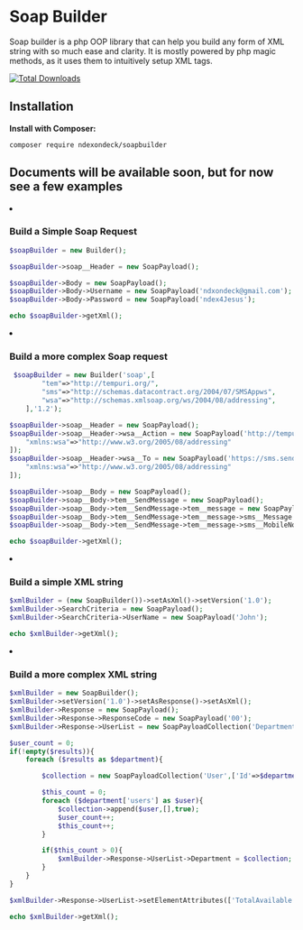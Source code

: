 # Soap Builder

Soap builder is a php OOP library that can help you build any form of XML string with so much ease and clarity. It is mostly powered by php magic methods, as it uses them to intuitively setup XML tags.

[![Total Downloads](https://poser.pugx.org/ndexondeck/soapbuilder/downloads.svg)](https://packagist.org/packages/ndexondeck/lauditor)


## Installation

**Install with Composer:**

```
composer require ndexondeck/soapbuilder
```

## Documents will be available soon, but for now see a few examples

<li><h3>Build a Simple Soap Request</h3></li>
   
```php
$soapBuilder = new Builder();

$soapBuilder->soap__Header = new SoapPayload();

$soapBuilder->Body = new SoapPayload();
$soapBuilder->Body->Username = new SoapPayload('ndxondeck@gmail.com');
$soapBuilder->Body->Password = new SoapPayload('ndex4Jesus');

echo $soapBuilder->getXml();
```


<li><h3>Build a more complex Soap request</h3></li>
   
```php
 $soapBuilder = new Builder('soap',[
        "tem"=>"http://tempuri.org/",
        "sms"=>"http://schemas.datacontract.org/2004/07/SMSAppws",
        "wsa"=>"http://schemas.xmlsoap.org/ws/2004/08/addressing",
    ],'1.2');

$soapBuilder->soap__Header = new SoapPayload();
$soapBuilder->soap__Header->wsa__Action = new SoapPayload('http://tempuri.org/IService/SendMessage',[
    "xmlns:wsa"=>"http://www.w3.org/2005/08/addressing"
]);
$soapBuilder->soap__Header->wsa__To = new SoapPayload('https://sms.sender.example/Service.svc',[
    "xmlns:wsa"=>"http://www.w3.org/2005/08/addressing"
]);

$soapBuilder->soap__Body = new SoapPayload();
$soapBuilder->soap__Body->tem__SendMessage = new SoapPayload();
$soapBuilder->soap__Body->tem__SendMessage->tem__message = new SoapPayload();
$soapBuilder->soap__Body->tem__SendMessage->tem__message->sms__Message = new SoapPayload($msg);
$soapBuilder->soap__Body->tem__SendMessage->tem__message->sms__MobileNo = new SoapPayload($phone);

echo $soapBuilder->getXml();
```


<li><h3>Build a simple XML string</h3></li>
   
```php
$xmlBuilder = (new SoapBuilder())->setAsXml()->setVersion('1.0');
$xmlBuilder->SearchCriteria = new SoapPayload();
$xmlBuilder->SearchCriteria->UserName = new SoapPayload('John');

echo $xmlBuilder->getXml();
```


<li><h3>Build a more complex XML string</h3></li>
   
```php
$xmlBuilder = new SoapBuilder();
$xmlBuilder->setVersion('1.0')->setAsResponse()->setAsXml();
$xmlBuilder->Response = new SoapPayload();
$xmlBuilder->Response->ResponseCode = new SoapPayload('00');
$xmlBuilder->Response->UserList = new SoapPayloadCollection('Department');

$user_count = 0;
if(!empty($results)){
    foreach ($results as $department){

        $collection = new SoapPayloadCollection('User',['Id'=>$department['id'], 'Name'=>$department['name']]);

        $this_count = 0;
        foreach ($department['users'] as $user){
            $collection->append($user,[],true);
            $user_count++;
            $this_count++;
        }

        if($this_count > 0){
            $xmlBuilder->Response->UserList->Department = $collection;
        }
    }
}

$xmlBuilder->Response->UserList->setElementAttributes(['TotalAvailable'=>$user_count]);

echo $xmlBuilder->getXml();
```